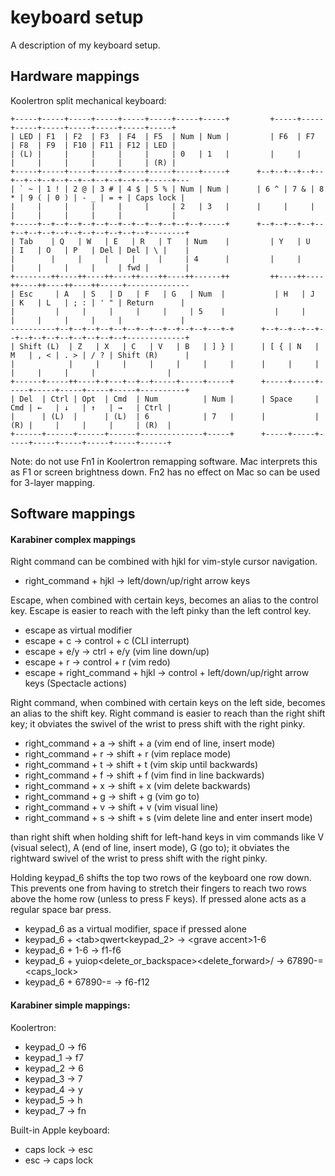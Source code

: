 keyboard setup
==============

A description of my keyboard setup.

Hardware mappings
-----------------

Koolertron split mechanical keyboard:

```
+-----+-----+-----+-----+-----+-----+-----+-----+         +-----+-----+-----+-----+-----+-----+-----+-----+
| LED | F1  | F2  | F3  | F4  | F5  | Num | Num |         | F6  | F7  | F8  | F9  | F10 | F11 | F12 | LED |
| (L) |     |     |     |     |     | 0   | 1   |         |     |     |     |     |     |     |     | (R) |
+-----+-----+-----+-----+-----+-----+-----+-----+      +--+--+--+--+--+--+--+--+--+--+--+--+--+--+--+-----+---
| ` ~ | 1 ! | 2 @ | 3 # | 4 $ | 5 % | Num | Num |      | 6 ^ | 7 & | 8 * | 9 ( | 0 ) | - _ | = + | Caps lock |
|     |     |     |     |     |     | 2   | 3   |      |     |     |     |     |     |     |     |           |
+-----+--+--+--+--+--+--+--+--+--+--+--+--+-----+      +--+--+--+--+--+--+--+--+--+--+--+--+--+--+--+--------+
| Tab    | Q   | W   | E   | R   | T   | Num    |         | Y   | U   | I   | O   | P   | Del | Del | \ |    |
|        |     |     |     |     |     | 4      |         |     |     |     |     |     |     | fwd |        |
+--------++----++----++----++----++----++------++         ++----++----++----++----++----++-----+--------------
| Esc     | A   | S   | D   | F   | G   | Num  |           | H   | J   | K   | L   | ; : | ' " | Return      |
|         |     |     |     |     |     | 5    |           |     |     |     |     |     |     |             |
----------+--+--+--+--+--+--+--+--+--+--+--+---+-+      +--+--+--+--+--+--+--+--+--+--+--+--+--+-------------+
| Shift (L)  | Z   | X   | C   | V   | B   | ] } |      | [ { | N   | M   | , < | . > | / ? | Shift (R)      |
|            |     |     |     |     |     |     |      |     |     |     |     |     |     |                |
+------+-----++----+-+---+--+--+-----+-----+-----+      +-----+-----+-----+-----+-----+-----+-----+----------+
| Del  | Ctrl | Opt  | Cmd  | Num          | Num |      | Space     | Cmd | ←   | ↓   | ↑   | →   | Ctrl |
|      | (L)  |      | (L)  | 6            | 7   |      |           | (R) |     |     |     |     | (R)  |
+------+------+------+------+--------------+-----+      +-----+-----+-----+-----+-----+-----+-----+------+
```

Note: do not use Fn1 in Koolertron remapping software. Mac interprets this as F1 or screen brightness down. Fn2 has no effect on Mac so can be used for 3-layer mapping.

Software mappings
-----------------

#### Karabiner complex mappings

Right command can be combined with hjkl for vim-style cursor navigation.

- right_command + hjkl -> left/down/up/right arrow keys

Escape, when combined with certain keys, becomes an alias to the control key. Escape is easier to reach with the left pinky than the left control key.

- escape as virtual modifier
- escape + c -> control + c (CLI interrupt)
- escape + e/y -> ctrl + e/y (vim line down/up)
- escape + r -> control + r (vim redo)
- escape + right_command + hjkl -> control + left/down/up/right arrow keys (Spectacle actions)

Right command, when combined with certain keys on the left side, becomes an alias to the shift key. Right command is easier to reach than the right shift key; it obviates the swivel of the wrist to press shift with the right pinky.

- right_command + a -> shift + a (vim end of line, insert mode)
- right_command + r -> shift + r (vim replace mode)
- right_command + t -> shift + t (vim skip until backwards)
- right_command + f -> shift + f (vim find in line backwards)
- right_command + x -> shift + x (vim delete backwards)
- right_command + g -> shift + g (vim go to)
- right_command + v -> shift + v (vim visual line)
- right_command + s -> shift + s (vim delete line and enter insert mode)

than right shift when holding shift for left-hand keys in vim commands like V (visual select), A (end of line, insert mode), G (go to); it obviates the rightward swivel of the wrist to press shift with the right pinky.

Holding keypad_6 shifts the top two rows of the keyboard one row down. This prevents one from having to stretch their fingers to reach two rows above the home row (unless to press F keys). If pressed alone acts as a regular space bar press.

- keypad_6 as a virtual modifier, space if pressed alone
- keypad_6 + \<tab\>qwert\<keypad_2\> -> \<grave accent\>1-6
- keypad_6 + 1-6 -> f1-f6
- keypad_6 + yuiop\<delete_or_backspace\>\<delete_forward\>/ -> 67890-=\<caps_lock\>
- keypad_6 + 67890-= -> f6-f12

#### Karabiner simple mappings:

Koolertron:

- keypad_0 -> f6
- keypad_1 -> f7
- keypad_2 -> 6
- keypad_3 -> 7
- keypad_4 -> y
- keypad_5 -> h
- keypad_7 -> fn

Built-in Apple keyboard:

- caps lock -> esc
- esc -> caps lock
